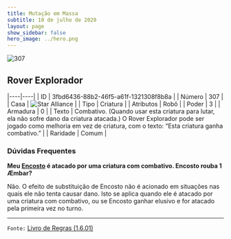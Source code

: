 ```yaml
---
title: Mutação em Massa
subtitle: 10 de julho de 2020
layout: page
show_sidebar: false
hero_image: ../hero.png
---
```


![307](https://cdn.keyforgegame.com/media/card_front/pt/479_307_M38QQ2WM2XCJ_pt.png)

## Rover Explorador

|----|----|
| ID | 3fbd6436-88b2-46f5-a61f-1321308f8b8a |
| Número | 307 |
| Casa | ![Star Alliance](https://archonarcana.com/images/thumb/7/7d/Star_Alliance.png/22px-Star_Alliance.png "Aliança Estelar") |
| Tipo | Criatura |
| Atributos | Robô |
| Poder | 3 |
| Armadura | 0 |
| Texto | Combativo. (Quando usar esta criatura para lutar, ela não sofre dano da criatura atacada.) O Rover Explorador pode ser jogado como melhoria em vez de criatura, com  o texto: “Esta criatura ganha combativo.” |
| Raridade | Comum |

### Dúvidas Frequentes

**Meu [Encosto](/mm/257) é atacado por uma criatura com combativo.
Encosto rouba 1 Æmbar?**

Não. O efeito de substituição de Encosto não é acionado em situações
nas quais ele não tenta causar dano. Isto se aplica quando ele é atacado
por uma criatura com combativo, ou se Encosto ganhar elusivo e for
atacado pela primeira vez no turno.

<hr/>

`Fonte:` [Livro de Regras (1.6.01)](https://drive.google.com/open?id=1YNhLKUC0xfriiMwFYpDu1Go3zPJw6gYo)
